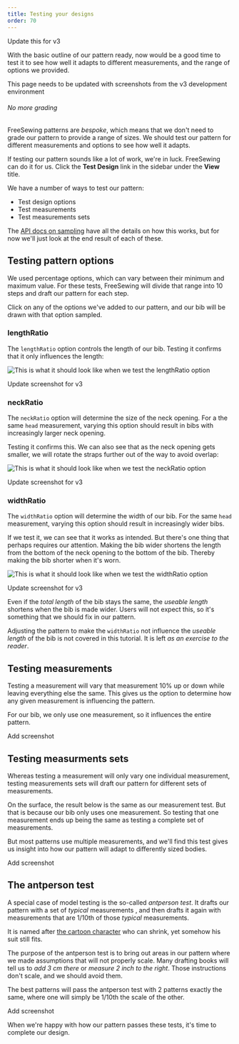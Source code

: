 ```yaml
---
title: Testing your designs
order: 70
---
```


<Fixme> Update this for v3 </Fixme>

With the basic outline of our pattern ready, now would be a good time
to test it to see how well it adapts to different measurements,
and the range of options we provided.

<Fixme>
This page needs to be updated with screenshots from the v3 development
environment
</Fixme>

<Tip>

###### No more grading

FreeSewing patterns are _bespoke_, which means that we don't need to
grade our pattern to provide a range of sizes. We should test our pattern
for different measurements and options to see how well it adapts.

</Tip>

If testing our pattern sounds like a lot of work, we're in luck. FreeSewing can do it
for us. Click the **Test Design** link in the sidebar under the **View** title.

We have a number of ways to test our pattern:

- Test design options
- Test measurements
- Test measurements sets

The [API docs on sampling](/reference/api/pattern/sample) have all the details
on how this works, but for now we'll just look at the end result of each of
these.

## Testing pattern options

We used percentage options, which can vary between their minimum and maximum
value.  For these tests, FreeSewing will divide that range into 10 steps and
draft our pattern for each step.

Click on any of the options we've added to our pattern, and our bib will be
drawn with that option sampled.

### lengthRatio

The `lengthRatio` option controls the length of our bib. Testing it confirms
that it only influences the length:

![This is what it should look like when we test the `lengthRatio`
option](test-option-lengthratio.png)

<Fixme compact>Update screenshot for v3</Fixme>

### neckRatio

The `neckRatio` option will determine the size of the neck opening.  For a the
same `head` measurement, varying this option should result in bibs with
increasingly larger neck opening.

Testing it confirms this. We can also see that as the neck opening gets
smaller, we will rotate the straps further out of the way to avoid overlap:

![This is what it should look like when we test the `neckRatio`
option](test-option-neckratio.png)

<Fixme compact>Update screenshot for v3</Fixme>

### widthRatio

The `widthRatio` option will determine the width of our bib.  For the same
`head` measurement, varying this option should result in increasingly wider
bibs.

If we test it, we can see that it works as intended. But there's one thing that
perhaps requires our attention. Making the bib wider shortens the length from
the bottom of the neck opening to the bottom of the bib. Thereby making the
bib shorter when it's worn.

![This is what it should look like when we test the `widthRatio`
option](test-option-widthratio.png)

<Fixme compact>Update screenshot for v3</Fixme>

<Note>

Even if the _total length_ of the bib stays the same, the _useable length_
shortens when the bib is made wider. Users will not expect this, so it's
something that we should fix in our pattern.

Adjusting the pattern to make the `widthRatio` not influence the _useable
length_ of the bib is not covered in this tutorial. It is left _as an exercise
to the reader_.

</Note>

## Testing measurements

Testing a measurement will vary that measurement 10% up or down while leaving
everything else the same.  This gives us the option to determine how any given
measurement is influencing the pattern.

For our bib, we only use one measurement, so it influences the entire pattern.

<Fixme compact>Add screenshot</Fixme>

## Testing measurments sets

Whereas testing a measurement will only vary one individual measurement,
testing measurements sets will draft our pattern for different sets of
measurements.

On the surface, the result below is the same as our measurement test. But that
is because our bib only uses one measurement. So testing that one measurement
ends up being the same as testing a complete set of measurements.

But most patterns use multiple measurements, and we'll find this test gives
us insight into how our pattern will adapt to differently sized bodies.

<Fixme compact>Add screenshot</Fixme>

## The antperson test

A special case of model testing is the so-called _antperson test_.  It drafts
our pattern with a set of _typical_ measurements , and then drafts it again
with measurements that are 1/10th of those _typical_ measurements.

It is named after [the cartoon
character](https://en.wikipedia.org/wiki/Ant-Man_\(film\)) who can shrink, yet
somehow his suit still fits.

The purpose of the antperson test is to bring out areas in our pattern where
we made assumptions that will not properly scale.  Many drafting books will
tell us to _add 3 cm there_ or _measure 2 inch to the right_. Those
instructions don't scale, and we should avoid them.

The best patterns will pass the antperson test with 2 patterns exactly the
same, where one will simply be 1/10th the scale of the other.

<Fixme compact>Add screenshot</Fixme>

When we're happy with how our pattern passes these tests, it's time to
complete our design.
